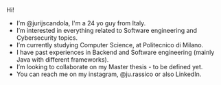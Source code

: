 Hi!
- I’m @jurijscandola, I'm a 24 yo guy from Italy. 
- I’m interested in everything related to Software engineering and Cybersecurity topics. 
- I’m currently studying Computer Science, at Politecnico di Milano. 
- I have past experiences in Backend and Software engineering (mainly Java with different frameworks). 
- I’m looking to collaborate on my Master thesis - to be defined yet.
- You can reach me on my instagram, @ju.rassico or also LinkedIn.

<!---
jurijscandola/jurijscandola is a ✨ special ✨ repository because its `README.md` (this file) appears on your GitHub profile.
You can click the Preview link to take a look at your changes.
--->
